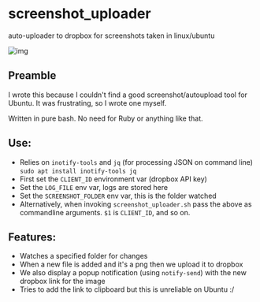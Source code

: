 # screenshot_uploader

auto-uploader to dropbox for screenshots taken in linux/ubuntu

![img](https://www.dropbox.com/s/4mq0jw6i9dsq9nl/Screenshot%20from%202018-01-24%2012-54-57.png?raw=1)

## Preamble

I wrote this because I couldn't find a good screenshot/autoupload tool for Ubuntu. It was frustrating, so I wrote one myself.

Written in pure bash. No need for Ruby or anything like that.

## Use:

* Relies on `inotify-tools` and `jq` (for processing JSON on command line) `sudo apt install inotify-tools jq`
* First set the `CLIENT_ID` environment var (dropbox API key)
* Set the `LOG_FILE` env var, logs are stored here
* Set the `SCREENSHOT_FOLDER` env var, this is the folder watched
* Alternatively, when invoking `screenshot_uploader.sh` pass the above as commandline arguments. `$1` is `CLIENT_ID`, and so on.


## Features:

* Watches a specified folder for changes
* When a new file is added and it's a png then we upload it to dropbox
* We also display a popup notification (using `notify-send`) with the new dropbox link for the image
* Tries to add the link to clipboard but this is unreliable on Ubuntu :/
